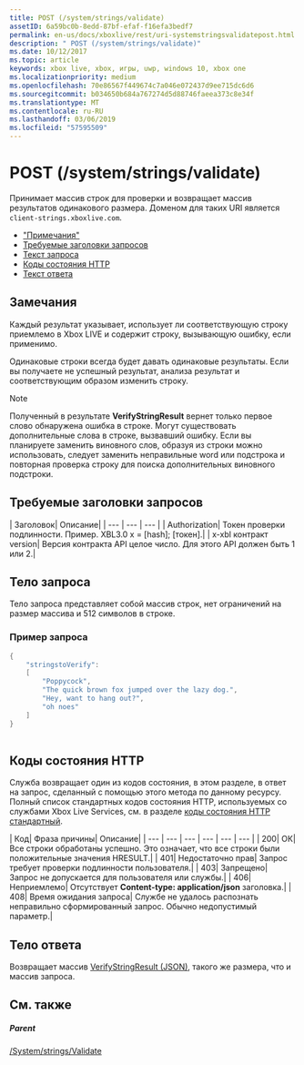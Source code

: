 ```yaml
---
title: POST (/system/strings/validate)
assetID: 6a59bc0b-8edd-87bf-efaf-f16efa3bedf7
permalink: en-us/docs/xboxlive/rest/uri-systemstringsvalidatepost.html
description: " POST (/system/strings/validate)"
ms.date: 10/12/2017
ms.topic: article
keywords: xbox live, xbox, игры, uwp, windows 10, xbox one
ms.localizationpriority: medium
ms.openlocfilehash: 70e86567f449674c7a046e072437d9ee715dc6d6
ms.sourcegitcommit: b034650b684a767274d5d88746faeea373c8e34f
ms.translationtype: MT
ms.contentlocale: ru-RU
ms.lasthandoff: 03/06/2019
ms.locfileid: "57595509"
---
```

# <a name="post-systemstringsvalidate"></a>POST (/system/strings/validate)
Принимает массив строк для проверки и возвращает массив результатов одинакового размера. Доменом для таких URI является `client-strings.xboxlive.com`.
 
  * ["Примечания"](#ID4EV)
  * [Требуемые заголовки запросов](#ID4EIB)
  * [Текст запроса](#ID4ELC)
  * [Коды состояния HTTP](#ID4E4C)
  * [Текст ответа](#ID4ETF)
 
<a id="ID4EV"></a>

 
## <a name="remarks"></a>Замечания
 
Каждый результат указывает, использует ли соответствующую строку приемлемо в Xbox LIVE и содержит строку, вызывающую ошибку, если применимо.
 
Одинаковые строки всегда будет давать одинаковые результаты. Если вы получаете не успешный результат, анализа результат и соответствующим образом изменить строку.
 
 

> [!NOTE] 
> Полученный в результате <b>VerifyStringResult</b> вернет только первое слово обнаружена ошибка в строке. Могут существовать дополнительные слова в строке, вызвавший ошибку. Если вы планируете заменить виновного слов, образуя из строки можно использовать, следует заменить неправильные word или подстрока и повторная проверка строку для поиска дополнительных виновного подстроки.  

 
  
<a id="ID4EIB"></a>

 
## <a name="required-request-headers"></a>Требуемые заголовки запросов
 
| Заголовок| Описание| 
| --- | --- | --- | 
| Authorization| Токен проверки подлинности. Пример. XBL3.0 x = [hash]; [токен].| 
| x-xbl контракт version| Версия контракта API целое число. Для этого API должен быть 1 или 2.| 
  
<a id="ID4ELC"></a>

 
## <a name="request-body"></a>Тело запроса
 
Тело запроса представляет собой массив строк, нет ограничений на размер массива и 512 символов в строке.
 
<a id="ID4ETC"></a>

 
### <a name="sample-request"></a>Пример запроса
 

```cpp
{
    "stringstoVerify":
    [
        "Poppycock",
        "The quick brown fox jumped over the lazy dog.",
        "Hey, want to hang out?",
        "oh noes"
    ]
}
      
```

   
<a id="ID4E4C"></a>

 
## <a name="http-status-codes"></a>Коды состояния HTTP
 
Служба возвращает один из кодов состояния, в этом разделе, в ответ на запрос, сделанный с помощью этого метода по данному ресурсу. Полный список стандартных кодов состояния HTTP, используемых со службами Xbox Live Services, см. в разделе [коды состояния HTTP стандартный](../../additional/httpstatuscodes.md).
 
| Код| Фраза причины| Описание| 
| --- | --- | --- | --- | --- | --- | 
| 200| ОК| Все строки обработаны успешно. Это означает, что все строки были положительные значения HRESULT.| 
| 401| Недостаточно прав| Запрос требует проверки подлинности пользователя.| 
| 403| Запрещено| Запрос не допускается для пользователя или службы.| 
| 406| Неприемлемо| Отсутствует <b>Content-type: application/json</b> заголовка.| 
| 408| Время ожидания запроса| Службе не удалось распознать неправильно сформированный запрос. Обычно недопустимый параметр.| 
  
<a id="ID4ETF"></a>

 
## <a name="response-body"></a>Тело ответа
 
Возвращает массив [VerifyStringResult (JSON)](../../json/json-verifystringresult.md), такого же размера, что и массив запроса.
  
<a id="ID4EAG"></a>

 
## <a name="see-also"></a>См. также
 
<a id="ID4ECG"></a>

 
##### <a name="parent"></a>Parent 

[/System/strings/Validate](uri-systemstringsvalidate.md)

   